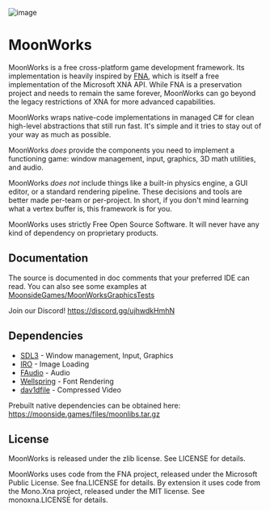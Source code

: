 ![image](MoonWorks_Logo.png)

# MoonWorks

MoonWorks is a free cross-platform game development framework. Its implementation is heavily inspired by [FNA](https://github.com/FNA-XNA/FNA), which is itself a free implementation of the Microsoft XNA API. While FNA is a preservation project and needs to remain the same forever, MoonWorks can go beyond the legacy restrictions of XNA for more advanced capabilities.

MoonWorks wraps native-code implementations in managed C# for clean high-level abstractions that still run fast. It's simple and it tries to stay out of your way as much as possible.

MoonWorks *does* provide the components you need to implement a functioning game: window management, input, graphics, 3D math utilities, and audio.

MoonWorks *does not* include things like a built-in physics engine, a GUI editor, or a standard rendering pipeline. These decisions and tools are better made per-team or per-project. In short, if you don't mind learning what a vertex buffer is, this framework is for you.

MoonWorks uses strictly Free Open Source Software. It will never have any kind of dependency on proprietary products.

## Documentation

The source is documented in doc comments that your preferred IDE can read. You can also see some examples at [MoonsideGames/MoonWorksGraphicsTests](https://github.com/MoonsideGames/MoonWorksGraphicsTests/tree/main)

Join our Discord! https://discord.gg/ujhwdkHmhN

## Dependencies

* [SDL3](https://github.com/flibitijibibo/SDL3-CS) - Window management, Input, Graphics
* [IRO](https://github.com/MoonsideGames/IRO) - Image Loading
* [FAudio](https://github.com/FNA-XNA/FAudio) - Audio
* [Wellspring](https://github.com/MoonsideGames/Wellspring) - Font Rendering
* [dav1dfile](https://github.com/MoonsideGames/dav1dfile) - Compressed Video

Prebuilt native dependencies can be obtained here: https://moonside.games/files/moonlibs.tar.gz

## License

MoonWorks is released under the zlib license. See LICENSE for details.

MoonWorks uses code from the FNA project, released under the Microsoft Public License. See fna.LICENSE for details. By extension it uses code from the Mono.Xna project, released under the MIT license. See monoxna.LICENSE for details.
